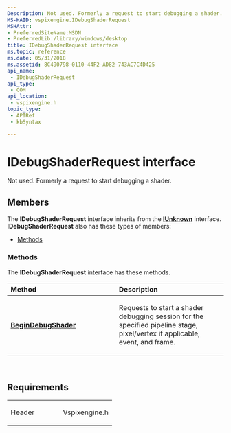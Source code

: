 ```yaml
---
Description: Not used. Formerly a request to start debugging a shader.
MS-HAID: vspixengine.IDebugShaderRequest
MSHAttr:
- PreferredSiteName:MSDN
- PreferredLib:/library/windows/desktop
title: IDebugShaderRequest interface
ms.topic: reference
ms.date: 05/31/2018
ms.assetid: 8C490798-0110-44F2-AD82-743AC7C4D425
api_name: 
 - IDebugShaderRequest
api_type: 
 - COM
api_location: 
 - vspixengine.h
topic_type: 
 - APIRef
 - kbSyntax

---
```


# <span id="vspixengine.idebugshaderrequest"></span>IDebugShaderRequest interface

Not used. Formerly a request to start debugging a shader.

## Members

The **IDebugShaderRequest** interface inherits from the [**IUnknown**](/windows/desktop/api/unknwn/nn-unknwn-iunknown) interface. **IDebugShaderRequest** also has these types of members:

-   [Methods](#methods)

### <span id="methods"></span>Methods

The **IDebugShaderRequest** interface has these methods.

<table><colgroup><col style="width: 50%" /><col style="width: 50%" /></colgroup><thead><tr class="header"><th style="text-align: left;">Method</th><th style="text-align: left;">Description</th></tr></thead><tbody><tr class="odd"><td style="text-align: left;"><a href="/windows/desktop/direct3dtools/idebugshaderrequest-begindebugshader-ipixerrorcallback-ptr-eventid-dword-dword-point2d-pipelinestages-pixelhistoryoperation-ptr-dword-ptr"><strong>BeginDebugShader</strong></a></td><td style="text-align: left;"><p>Requests to start a shader debugging session for the specified pipeline stage, pixel/vertex if applicable, event, and frame.</p></td></tr></tbody></table>

 

## Requirements

<table><colgroup><col style="width: 50%" /><col style="width: 50%" /></colgroup><tbody><tr class="odd"><td><p>Header</p></td><td>Vspixengine.h</td></tr></tbody></table>

 

 